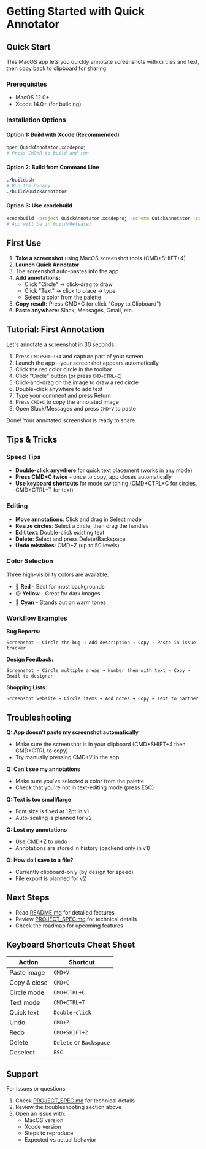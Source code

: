 # Getting Started with Quick Annotator

## Quick Start

This MacOS app lets you quickly annotate screenshots with circles and text, then copy back to clipboard for sharing.

### Prerequisites
- MacOS 12.0+
- Xcode 14.0+ (for building)

### Installation Options

#### Option 1: Build with Xcode (Recommended)
```bash
open QuickAnnotator.xcodeproj
# Press CMD+R to build and run
```

#### Option 2: Build from Command Line
```bash
./build.sh
# Run the binary
./build/QuickAnnotator
```

#### Option 3: Use xcodebuild
```bash
xcodebuild -project QuickAnnotator.xcodeproj -scheme QuickAnnotator -configuration Release
# App will be in build/Release/
```

## First Use

1. **Take a screenshot** using MacOS screenshot tools (CMD+SHIFT+4)
2. **Launch Quick Annotator**
3. The screenshot auto-pastes into the app
4. **Add annotations:**
   - Click "Circle" → click-drag to draw
   - Click "Text" → click to place → type
   - Select a color from the palette
5. **Copy result:** Press CMD+C (or click "Copy to Clipboard")
6. **Paste anywhere:** Slack, Messages, Gmail, etc.

## Tutorial: First Annotation

Let's annotate a screenshot in 30 seconds:

1. Press `CMD+SHIFT+4` and capture part of your screen
2. Launch the app - your screenshot appears automatically
3. Click the red color circle in the toolbar
4. Click "Circle" button (or press `CMD+CTRL+C`)
5. Click-and-drag on the image to draw a red circle
6. Double-click anywhere to add text
7. Type your comment and press Return
8. Press `CMD+C` to copy the annotated image
9. Open Slack/Messages and press `CMD+V` to paste

Done! Your annotated screenshot is ready to share.

## Tips & Tricks

### Speed Tips
- **Double-click anywhere** for quick text placement (works in any mode)
- **Press CMD+C twice** - once to copy, app closes automatically
- **Use keyboard shortcuts** for mode switching (CMD+CTRL+C for circles, CMD+CTRL+T for text)

### Editing
- **Move annotations**: Click and drag in Select mode
- **Resize circles**: Select a circle, then drag the handles
- **Edit text**: Double-click existing text
- **Delete**: Select and press Delete/Backspace
- **Undo mistakes**: CMD+Z (up to 50 levels)

### Color Selection
Three high-visibility colors are available:
- 🔴 **Red** - Best for most backgrounds
- 🟡 **Yellow** - Great for dark images
- 🔵 **Cyan** - Stands out on warm tones

### Workflow Examples

**Bug Reports:**
```
Screenshot → Circle the bug → Add description → Copy → Paste in issue tracker
```

**Design Feedback:**
```
Screenshot → Circle multiple areas → Number them with text → Copy → Email to designer
```

**Shopping Lists:**
```
Screenshot website → Circle items → Add notes → Copy → Text to partner
```

## Troubleshooting

**Q: App doesn't paste my screenshot automatically**
- Make sure the screenshot is in your clipboard (CMD+SHIFT+4 then CMD+CTRL to copy)
- Try manually pressing CMD+V in the app

**Q: Can't see my annotations**
- Make sure you've selected a color from the palette
- Check that you're not in text-editing mode (press ESC)

**Q: Text is too small/large**
- Font size is fixed at 12pt in v1
- Auto-scaling is planned for v2

**Q: Lost my annotations**
- Use CMD+Z to undo
- Annotations are stored in history (backend only in v1)

**Q: How do I save to a file?**
- Currently clipboard-only (by design for speed)
- File export is planned for v2

## Next Steps

- Read [README.md](README.md) for detailed features
- Review [PROJECT_SPEC.md](PROJECT_SPEC.md) for technical details
- Check the roadmap for upcoming features

## Keyboard Shortcuts Cheat Sheet

| Action | Shortcut |
|--------|----------|
| Paste image | `CMD+V` |
| Copy & close | `CMD+C` |
| Circle mode | `CMD+CTRL+C` |
| Text mode | `CMD+CTRL+T` |
| Quick text | `Double-click` |
| Undo | `CMD+Z` |
| Redo | `CMD+SHIFT+Z` |
| Delete | `Delete` or `Backspace` |
| Deselect | `ESC` |

## Support

For issues or questions:
1. Check [PROJECT_SPEC.md](PROJECT_SPEC.md) for technical details
2. Review the troubleshooting section above
3. Open an issue with:
   - MacOS version
   - Xcode version
   - Steps to reproduce
   - Expected vs actual behavior
